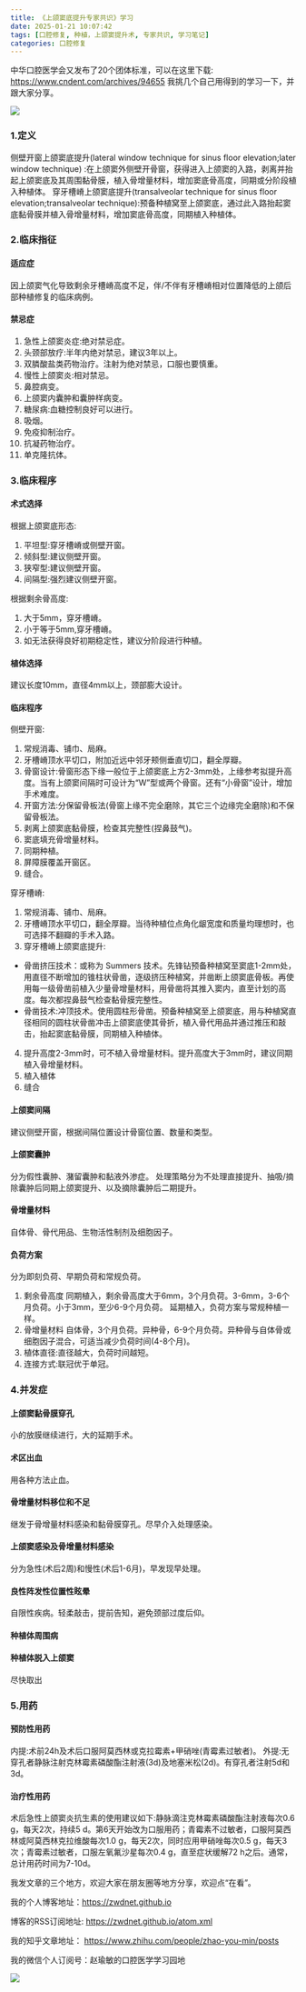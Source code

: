 ```yaml
---
title: 《上颌窦底提升专家共识》学习
date: 2025-01-21 10:07:42
tags: [口腔修复, 种植，上颌窦提升术, 专家共识, 学习笔记]
categories: 口腔修复
---
```

中华口腔医学会又发布了20个团体标准，可以在这里下载:
https://www.cndent.com/archives/94655
我挑几个自己用得到的学习一下，并跟大家分享。


![](https://zymblog-1258069789.cos.ap-chengdu.myqcloud.com/blog0451-shd/01.jpg)

### 1.定义
侧壁开窗上颌窦底提升(lateral window technique for sinus floor elevation;later window  technique) :在上颌窦外侧壁开骨窗，获得进入上颌窦的入路，剥离并抬起上颌窦底及其周围黏骨膜，植入骨增量材料，增加窦底骨高度，同期或分阶段植入种植体。
穿牙槽嵴上颌窦底提升(transalveolar technique for sinus floor elevation;transalveolar  technique):预备种植窝至上颌窦底，通过此入路抬起窦底黏骨膜并植入骨增量材料，增加窦底骨高度，同期植入种植体。

### 2.临床指征
#### 适应症
因上颌窦气化导致剩余牙槽嵴高度不足，伴/不伴有牙槽嵴相对位置降低的上颌后部种植修复的临床病例。
#### 禁忌症
1. 急性上颌窦炎症:绝对禁忌症。
2. 头颈部放疗:半年内绝对禁忌，建议3年以上。
3. 双膦酸盐类药物治疗。注射为绝对禁忌，口服也要慎重。
4. 慢性上颌窦炎:相对禁忌。
5. 鼻腔病变。
6. 上颌窦内囊肿和囊肿样病变。
7. 糖尿病:血糖控制良好可以进行。
8. 吸烟。
9. 免疫抑制治疗。
10. 抗凝药物治疗。
11. 单克隆抗体。

### 3.临床程序
#### 术式选择
根据上颌窦底形态:
1. 平坦型:穿牙槽嵴或侧壁开窗。
2. 倾斜型:建议侧壁开窗。
3. 狭窄型:建议侧壁开窗。
4. 间隔型:强烈建议侧壁开窗。

根据剩余骨高度:
1. 大于5mm，穿牙槽嵴。
2. 小于等于5mm,穿牙槽嵴。
3. 如无法获得良好初期稳定性，建议分阶段进行种植。

#### 植体选择
建议长度10mm，直径4mm以上，颈部膨大设计。

#### 临床程序
侧壁开窗:
1. 常规消毒、铺巾、局麻。
2. 牙槽嵴顶水平切口，附加近远中邻牙颊侧垂直切口，翻全厚瓣。
3. 骨窗设计:骨窗形态下缘一般位于上颌窦底上方2-3mm处，上缘参考拟提升高度。当有上颌窦间隔时可设计为“W”型或两个骨窗。还有“小骨窗”设计，增加手术难度。
4. 开窗方法:分保留骨板法(骨窗上缘不完全磨除，其它三个边缘完全磨除)和不保留骨板法。
5. 剥离上颌窦底黏骨膜，检查其完整性(捏鼻鼓气)。
6. 窦底填充骨增量材料。
7. 同期种植。
8. 屏障膜覆盖开窗区。
9. 缝合。

穿牙槽嵴:
1. 常规消毒、铺巾、局麻。
2. 牙槽嵴顶水平切口，翻全厚瓣。当待种植位点角化龈宽度和质量均理想时，也可选择不翻瓣的手术入路。
3. 穿牙槽嵴上颌窦底提升:
- 骨凿挤压技术：或称为 Summers 技术。先锋钻预备种植窝至窦底1-2mm处，用直径不断增加的锥柱状骨凿，逐级挤压种植窝，并凿断上颌窦底骨板。再使用每一级骨凿前植入少量骨增量材料，用骨凿将其推入窦内，直至计划的高度。每次都捏鼻鼓气检查黏骨膜完整性。
- 骨凿技术:冲顶技术。使用圆柱形骨凿。预备种植窝至上颌窦底，用与种植窝直径相同的圆柱状骨凿冲击上颌窦底使其骨折，植入骨代用品并通过推压和敲击，抬起窦底黏骨膜，同期植入种植体。
4. 提升高度2-3mm时，可不植入骨增量材料。提升高度大于3mm时，建议同期植入骨增量材料。
5. 植入植体
6. 缝合

#### 上颌窦间隔
建议侧壁开窗，根据间隔位置设计骨窗位置、数量和类型。

#### 上颌窦囊肿
分为假性囊肿、潴留囊肿和黏液外渗症。
处理策略分为不处理直接提升、抽吸/摘除囊肿后同期上颌窦提升、以及摘除囊肿后二期提升。

#### 骨增量材料
自体骨、骨代用品、生物活性制剂及细胞因子。

#### 负荷方案
分为即刻负荷、早期负荷和常规负荷。
1. 剩余骨高度
同期植入，剩余骨高度大于6mm，3个月负荷。3-6mm，3-6个月负荷。小于3mm，至少6-9个月负荷。
延期植入，负荷方案与常规种植一样。
2. 骨增量材料
自体骨，3个月负荷。异种骨，6-9个月负荷。异种骨与自体骨或细胞因子混合，可适当减少负荷时间(4-8个月)。
3. 植体直径:直径越大，负荷时间越短。
4. 连接方式:联冠优于单冠。

### 4.并发症
#### 上颌窦黏骨膜穿孔
小的放膜继续进行，大的延期手术。
#### 术区出血
用各种方法止血。
#### 骨增量材料移位和不足
继发于骨增量材料感染和黏骨膜穿孔。尽早介入处理感染。
#### 上颌窦感染及骨增量材料感染
分为急性(术后2周)和慢性(术后1-6月)，早发现早处理。
#### 良性阵发性位置性眩晕
自限性疾病。轻柔敲击，提前告知，避免颈部过度后仰。
#### 种植体周围病
#### 种植体脱入上颌窦
尽快取出

### 5.用药
#### 预防性用药
内提:术前24h及术后口服阿莫西林或克拉霉素+甲硝唑(青霉素过敏者)。
外提:无穿孔者静脉注射克林霉素磷酸酯注射液(3d)及地塞米松(2d)。有穿孔者注射5d和3d。
#### 治疗性用药
术后急性上颌窦炎抗生素的使用建议如下:静脉滴注克林霉素磷酸酯注射液每次0.6 g，每天2次，持续5 d。第6天开始改为口服用药；青霉素不过敏者，口服阿莫西林或阿莫西林克拉维酸每次1.0 g，每天2次，同时应用甲硝唑每次0.5 g，每天3次；青霉素过敏者，口服左氧氟沙星每次0.4 g，直至症状缓解72 h之后。通常，总计用药时间为7-10d。






我发文章的三个地方，欢迎大家在朋友圈等地方分享，欢迎点“在看”。

我的个人博客地址：https://zwdnet.github.io

博客的RSS订阅地址: https://zwdnet.github.io/atom.xml

我的知乎文章地址： https://www.zhihu.com/people/zhao-you-min/posts

我的微信个人订阅号：赵瑜敏的口腔医学学习园地

![](https://zymblog-1258069789.cos.ap-chengdu.myqcloud.com/other/wx.jpg)
